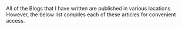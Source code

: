 All of the Blogs that I have written are published in various locations. However, the below list compiles each of these articles for convenient access.